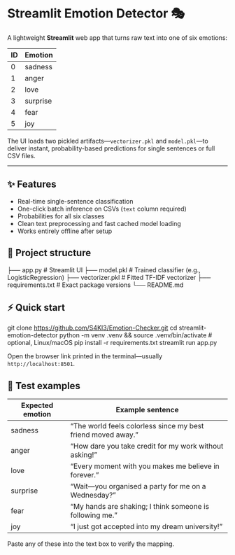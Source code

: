 # Streamlit Emotion Detector 🎭

A lightweight **Streamlit** web app that turns raw text into one of six emotions:

| ID | Emotion |
|----|---------|
| 0  | sadness |
| 1  | anger   |
| 2  | love    |
| 3  | surprise|
| 4  | fear    |
| 5  | joy     |

The UI loads two pickled artifacts—`vectorizer.pkl` and `model.pkl`—to deliver instant, probability-based predictions for single sentences or full CSV files.

---

## ✨ Features
- Real-time single-sentence classification
- One-click batch inference on CSVs (`text` column required)
- Probabilities for all six classes
- Clean text preprocessing and fast cached model loading
- Works entirely offline after setup

## 📂 Project structure
├── app.py # Streamlit UI
├── model.pkl # Trained classifier (e.g., LogisticRegression)
├── vectorizer.pkl # Fitted TF-IDF vectorizer
├── requirements.txt # Exact package versions
└── README.md

## ⚡ Quick start
git clone https://github.com/S4KI3/Emotion-Checker.git
cd streamlit-emotion-detector
python -m venv .venv && source .venv/bin/activate # optional, Linux/macOS
pip install -r requirements.txt
streamlit run app.py

Open the browser link printed in the terminal—usually `http://localhost:8501`.

## 🧪 Test examples
| Expected emotion | Example sentence |
|------------------|------------------|
| sadness          | “The world feels colorless since my best friend moved away.” |
| anger            | “How dare you take credit for my work without asking!” |
| love             | “Every moment with you makes me believe in forever.” |
| surprise         | “Wait—you organised a party for me on a Wednesday?” |
| fear             | “My hands are shaking; I think someone is following me.” |
| joy              | “I just got accepted into my dream university!” |

Paste any of these into the text box to verify the mapping.

